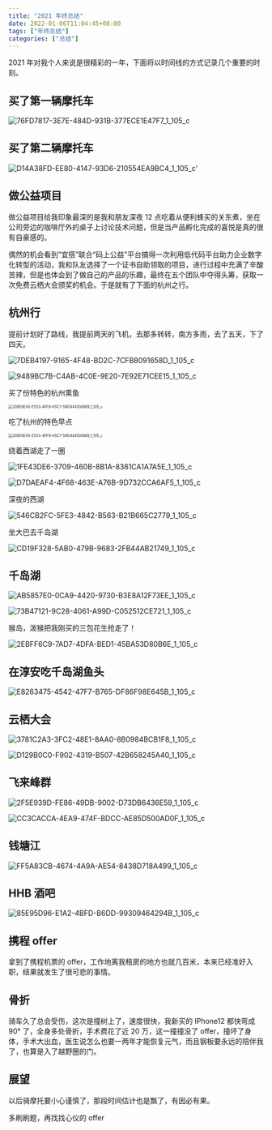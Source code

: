 ```yaml
---
title: "2021 年终总结"
date: 2022-01-06T11:04:45+08:00
tags: ["年终总结"]
categories: ["总结"]
---
```


2021 年对我个人来说是很精彩的一年，下面将以时间线的方式记录几个重要的时刻。

## 买了第一辆摩托车

![76FD7817-3E7E-484D-931B-377ECE1E47F7_1_105_c](https://ahian-blog.oss-cn-beijing.aliyuncs.com/images/2022-01-06-030840.jpg)

## 买了第二辆摩托车

![D14A38FD-EE80-4147-93D6-210554EA9BC4_1_105_c](https://ahian-blog.oss-cn-beijing.aliyuncs.com/images/2022-01-06-031359.jpg)’

## 做公益项目

做公益项目给我印象最深的是我和朋友深夜 12 点吃着从便利蜂买的关东煮，坐在公司旁边的咖啡厅外的桌子上讨论技术问题，但是当产品孵化完成的喜悦是真的很有自豪感的。

偶然的机会看到“宜搭”联合“码上公益”平台搞得一次利用低代码平台助力企业数字化转型的活动，我和队友选择了一个证书自助领取的项目，进行过程中充满了辛酸苦辣，但是也体会到了做自己的产品的乐趣，最终在五个团队中夺得头筹，获取一次免费云栖大会颁奖的机会。于是就有了下面的杭州之行。

## 杭州行

提前计划好了路线，我提前两天的飞机，去那多转转，南方多雨，去了五天，下了四天。

![7DEB4197-9165-4F48-BD2C-7CFB8091658D_1_105_c](https://ahian-blog.oss-cn-beijing.aliyuncs.com/images/2022-01-06-033008.jpg)

![9489BC7B-C4AB-4C0E-9E20-7E92E71CEE15_1_105_c](https://ahian-blog.oss-cn-beijing.aliyuncs.com/images/2022-01-06-033026.jpg)

买了份特色的杭州熏鱼

<img src="/Users/ahianzhang/Pictures/Photos Library.photoslibrary/resources/derivatives/2/206E8EA5-E533-4FF9-A5C7-59D44410AB69_1_105_c.jpeg" alt="206E8EA5-E533-4FF9-A5C7-59D44410AB69_1_105_c" style="zoom:50%;" />

吃了杭州的特色早点

<img src="/Users/ahianzhang/Pictures/Photos Library.photoslibrary/resources/derivatives/2/206E8EA5-E533-4FF9-A5C7-59D44410AB69_1_105_c.jpeg" alt="206E8EA5-E533-4FF9-A5C7-59D44410AB69_1_105_c" style="zoom:50%;" />

绕着西湖走了一圈

![1FE43DE6-3709-460B-8B1A-8361CA1A7A5E_1_105_c](https://ahian-blog.oss-cn-beijing.aliyuncs.com/images/2022-01-06-033541.jpg)

![D7DAEAF4-4F68-463E-A76B-9D732CCA6AF5_1_105_c](https://ahian-blog.oss-cn-beijing.aliyuncs.com/images/2022-01-06-033639.jpg)

深夜的西湖

![546CB2FC-5FE3-4842-B563-B21B665C2779_1_105_c](https://ahian-blog.oss-cn-beijing.aliyuncs.com/images/2022-01-06-033738.jpg)

坐大巴去千岛湖

![CD19F328-5AB0-479B-9683-2FB44AB21749_1_105_c](https://ahian-blog.oss-cn-beijing.aliyuncs.com/images/2022-01-06-033831.jpg)

## 千岛湖

![AB5857E0-0CA9-4420-9730-B3E8A12F73EE_1_105_c](https://ahian-blog.oss-cn-beijing.aliyuncs.com/images/2022-01-06-033908.jpg)

![73B47121-9C28-4061-A99D-C052512CE721_1_105_c](https://ahian-blog.oss-cn-beijing.aliyuncs.com/images/2022-01-06-033926.jpg)

猴岛，泼猴把我刚买的三包花生抢走了！

![2EBFF6C9-7AD7-4DFA-BED1-45BA53D80B6E_1_105_c](https://ahian-blog.oss-cn-beijing.aliyuncs.com/images/2022-01-06-034052.jpg)

## 在淳安吃千岛湖鱼头

![E8263475-4542-47F7-B765-DF86F98E645B_1_105_c](https://ahian-blog.oss-cn-beijing.aliyuncs.com/images/2022-01-06-034301.jpg)

## 云栖大会

![3781C2A3-3FC2-48E1-8AA0-8B0984BCB1F8_1_105_c](https://ahian-blog.oss-cn-beijing.aliyuncs.com/images/2022-01-06-034428.jpg)

![D129B0C0-F902-4319-B507-42B658245A40_1_105_c](https://ahian-blog.oss-cn-beijing.aliyuncs.com/images/2022-01-06-034451.jpg)

## 飞来峰群

![2F5E939D-FE86-49DB-9002-D73DB6436E59_1_105_c](https://ahian-blog.oss-cn-beijing.aliyuncs.com/images/2022-01-06-034623.jpg)

![CC3CACCA-4EA9-474F-BDCC-AE85D500AD0F_1_105_c](https://ahian-blog.oss-cn-beijing.aliyuncs.com/images/2022-01-06-034650.jpg)

## 钱塘江

![FF5A83CB-4674-4A9A-AE54-8438D718A499_1_105_c](https://ahian-blog.oss-cn-beijing.aliyuncs.com/images/2022-01-06-034803.jpg)

## HHB 酒吧 

![85E95D96-E1A2-4BFD-B6DD-99309464294B_1_105_c](https://ahian-blog.oss-cn-beijing.aliyuncs.com/images/2022-01-06-034911.jpg)

## 携程 offer

拿到了携程机票的 offer，工作地离我租房的地方也就几百米，本来已经准好入职，结果就发生了很可悲的事情。

## 骨折

骑车久了总会受伤，这次是撞树上了，速度很快，我新买的 IPhone12 都快弯成 90° 了，全身多处骨折，手术费花了近 20 万，这一撞撞没了 offer，撞坏了身体，手术大出血，医生说怎么也要一两年才能恢复元气，而且钢板要永远的陪伴我了，也算是入了越野圈的门。

## 展望

以后骑摩托要小心谨慎了，那段时间估计也是飘了，有因必有果。

多刷刷题，再找找心仪的 offer



